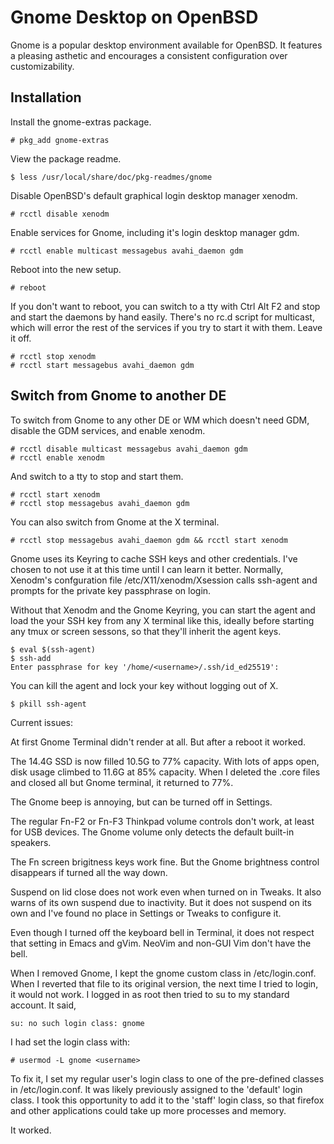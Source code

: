 # Gnome Desktop on OpenBSD

Gnome is a popular desktop environment available for OpenBSD. It
features a pleasing asthetic and encourages a consistent configuration
over customizability.

## Installation

Install the gnome-extras package.

```
# pkg_add gnome-extras
```

View the package readme.

```
$ less /usr/local/share/doc/pkg-readmes/gnome
```

Disable OpenBSD's default graphical login desktop manager xenodm.
```
# rcctl disable xenodm
```

Enable services for Gnome, including it's login desktop manager gdm.

```
# rcctl enable multicast messagebus avahi_daemon gdm
```

Reboot into the new setup.

```
# reboot
```

If you don't want to reboot, you can switch to a tty with Ctrl Alt F2
and stop and start the daemons by hand easily. There's no rc.d script
for multicast, which will error the rest of the services if you try to
start it with them. Leave it off.

```
# rcctl stop xenodm
# rcctl start messagebus avahi_daemon gdm
```

## Switch from Gnome to another DE

To switch from Gnome to any other DE or WM which doesn't need GDM, 
disable the GDM services, and enable xenodm.

```
# rcctl disable multicast messagebus avahi_daemon gdm
# rcctl enable xenodm
```

And switch to a tty to stop and start them.

```
# rcctl start xenodm
# rcctl stop messagebus avahi_daemon gdm
```

You can also switch from Gnome at the X terminal.

```
# rcctl stop messagebus avahi_daemon gdm && rcctl start xenodm
```

Gnome uses its Keyring to cache SSH keys and other credentials. I've
chosen to not use it at this time until I can learn it
better. Normally, Xenodm's confguration file /etc/X11/xenodm/Xsession
calls ssh-agent and prompts for the private key passphrase on login.

Without that Xenodm and the Gnome Keyring, you can start the agent and
load the your SSH key from any X terminal like this, ideally before
starting any tmux or screen sessons, so that they'll inherit the agent
keys.

```
$ eval $(ssh-agent)
$ ssh-add
Enter passphrase for key '/home/<username>/.ssh/id_ed25519': 
```

You can kill the agent and lock your key without logging out of X.

```
$ pkill ssh-agent
```

Current issues:

At first Gnome Terminal didn't render at all. But after a reboot it
worked.

The 14.4G SSD is now filled 10.5G to 77% capacity. With lots of apps
open, disk usage climbed to 11.6G at 85% capacity. When I deleted the
.core files and closed all but Gnome terminal, it returned to 77%.

The Gnome beep is annoying, but can be turned off in Settings.

The regular Fn-F2 or Fn-F3 Thinkpad volume controls don't work, at
least for USB devices. The Gnome volume only detects the default
built-in speakers.

The Fn screen brigitness keys work fine. But the Gnome brightness
control disappears if turned all the way down.

Suspend on lid close does not work even when turned on in Tweaks. It
also warns of its own suspend due to inactivity. But it does not suspend
on its own and I've found no place in Settings or Tweaks to configure
it.

Even though I turned off the keyboard bell in Terminal, it does not
respect that setting in Emacs and gVim. NeoVim and non-GUI Vim don't
have the bell.


When I removed Gnome, I kept the gnome custom class in /etc/login.conf.
When I reverted that file to its original version, the next time I tried
to login, it would not work. I logged in as root then tried to su to my
standard account. It said,
```
su: no such login class: gnome
```

I had set the login class with:

```
# usermod -L gnome <username>
```

To fix it, I set my regular user's login class to one of the pre-defined
classes in /etc/login.conf. It was likely previously assigned to the
'default' login class. I took this opportunity to add it to the 'staff'
login class, so that firefox and other applications could take up more
processes and memory.

It worked.


